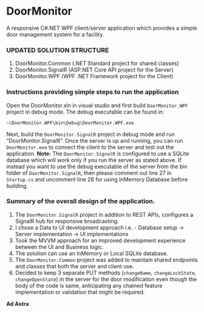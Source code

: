 # DoorMonitor
A responsive C#.NET WPF client/server application which provides a simple door management system for a facility.

### UPDATED SOLUTION STRUCTURE
1. DoorMonitor.Common (.NET Standard project for shared classes)
2. DoorMonitor.SignalR (ASP.NET Core API project for the Server)
3. DoorMonitor.WPF (WPF .NET Framework project for the Client)

### Instructions providing simple steps to run the application
Open the DoorMonitor.sln in visual studio and first build `DoorMonitor.WPF` project in debug mode. The debug executable can be found in:
```
~\DoorMonitor.WPF\bin\Debug\DoorMonitor.WPF.exe
```
Next, build the `DoorMonitor.SignalR` project in debug mode and run “DoorMonitor.SignalR”. Once the server is up and running, you can run `DoorMonitor.exe` to connect the client to the server and test out the application.
**Note:** The `DoorMonitor.SignalR` is configured to use a SQLite database which will work only if you run the server as stated above. If instead you want to use the debug
executable of the server from the bin folder of `DoorMonitor.SignalR`, then please comment out line 27 in `Startup.cs` and uncomment line 28 for using InMemory Database before building.

### Summary of the overall design of the application.
1. The `DoorMonitor.SignalR` project in addition to REST APIs, configures a SignalR hub for responsive broadcasting.
2. I chose a Data to UI development approach i.e. -
Database setup -> Server implementation -> UI implementations
3. Took the MVVM approach for an improved development experience between the UI and Business logic.
4. The solution can use an InMemory or Local SQLite database.
5. The `DoorMonitor.Common` project was added to maintain shared endpoints and classes that both the server and client use.
6. Decided to keep 3 separate PUT methods (`changeName`, `changeLockState`, `changeOpenState`) in the server for the door modification even though the body of the code is same, anticipating any chained feature implementation or validation that might be required.

**Ad Astra**
